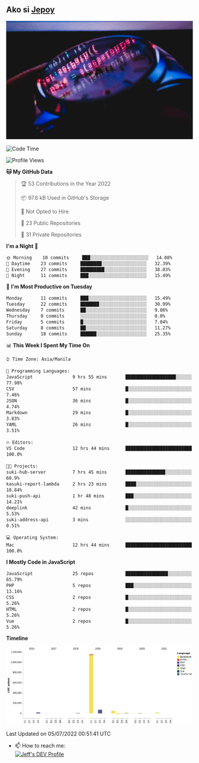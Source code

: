 ## Ako si [Jepoy](https://github.com/je-poy)
![je-poy-cover-img](imgs/cover.jpeg)

<!--START_SECTION:waka-->
![Code Time](http://img.shields.io/badge/Code%20Time-0%20secs-blue)

![Profile Views](http://img.shields.io/badge/Profile%20Views-0-blue)

**🐱 My GitHub Data** 

> 🏆 53 Contributions in the Year 2022
 > 
> 📦 97.6 kB Used in GitHub's Storage 
 > 
> 🚫 Not Opted to Hire
 > 
> 📜 23 Public Repositories 
 > 
> 🔑 31 Private Repositories  
 > 
**I'm a Night 🦉** 

```text
🌞 Morning    10 commits     ███░░░░░░░░░░░░░░░░░░░░░░   14.08% 
🌆 Daytime    23 commits     ████████░░░░░░░░░░░░░░░░░   32.39% 
🌃 Evening    27 commits     █████████░░░░░░░░░░░░░░░░   38.03% 
🌙 Night      11 commits     ███░░░░░░░░░░░░░░░░░░░░░░   15.49%

```
📅 **I'm Most Productive on Tuesday** 

```text
Monday       11 commits     ███░░░░░░░░░░░░░░░░░░░░░░   15.49% 
Tuesday      22 commits     ███████░░░░░░░░░░░░░░░░░░   30.99% 
Wednesday    7 commits      ██░░░░░░░░░░░░░░░░░░░░░░░   9.86% 
Thursday     0 commits      ░░░░░░░░░░░░░░░░░░░░░░░░░   0.0% 
Friday       5 commits      █░░░░░░░░░░░░░░░░░░░░░░░░   7.04% 
Saturday     8 commits      ██░░░░░░░░░░░░░░░░░░░░░░░   11.27% 
Sunday       18 commits     ██████░░░░░░░░░░░░░░░░░░░   25.35%

```


📊 **This Week I Spent My Time On** 

```text
⌚︎ Time Zone: Asia/Manila

💬 Programming Languages: 
JavaScript               9 hrs 55 mins       ███████████████████░░░░░░   77.98% 
CSV                      57 mins             █░░░░░░░░░░░░░░░░░░░░░░░░   7.46% 
JSON                     36 mins             █░░░░░░░░░░░░░░░░░░░░░░░░   4.74% 
Markdown                 29 mins             █░░░░░░░░░░░░░░░░░░░░░░░░   3.83% 
YAML                     26 mins             █░░░░░░░░░░░░░░░░░░░░░░░░   3.51%

🔥 Editors: 
VS Code                  12 hrs 44 mins      █████████████████████████   100.0%

🐱‍💻 Projects: 
suki-hub-server          7 hrs 45 mins       ███████████████░░░░░░░░░░   60.9% 
kasuki-report-lambda     2 hrs 23 mins       ████░░░░░░░░░░░░░░░░░░░░░   18.84% 
suki-push-api            1 hr 48 mins        ███░░░░░░░░░░░░░░░░░░░░░░   14.21% 
deeplink                 42 mins             █░░░░░░░░░░░░░░░░░░░░░░░░   5.53% 
suki-address-api         3 mins              ░░░░░░░░░░░░░░░░░░░░░░░░░   0.51%

💻 Operating System: 
Mac                      12 hrs 44 mins      █████████████████████████   100.0%

```

**I Mostly Code in JavaScript** 

```text
JavaScript               25 repos            ████████████████░░░░░░░░░   65.79% 
PHP                      5 repos             ███░░░░░░░░░░░░░░░░░░░░░░   13.16% 
CSS                      2 repos             █░░░░░░░░░░░░░░░░░░░░░░░░   5.26% 
HTML                     2 repos             █░░░░░░░░░░░░░░░░░░░░░░░░   5.26% 
Vue                      2 repos             █░░░░░░░░░░░░░░░░░░░░░░░░   5.26%

```


**Timeline**

![Chart not found](https://raw.githubusercontent.com/je-poy/je-poy/main/charts/bar_graph.png) 


 Last Updated on 05/07/2022 00:51:41 UTC
<!--END_SECTION:waka-->

- 📫 How to reach me: <br />
[<img src="https://d2fltix0v2e0sb.cloudfront.net/dev-badge.svg" width="50" alt="Jeff's DEV Profile" />](https://dev.to/jepoy)
<!--
**je-poy/je-poy** is a ✨ _special_ ✨ repository because its `README.md` (this file) appears on your GitHub profile.

Here are some ideas to get you started:

- 🔭 I’m currently working on ...
- 🌱 I’m currently learning ...
- 👯 I’m looking to collaborate on ...
- 🤔 I’m looking for help with ...
- 💬 Ask me about ...

- 😄 Pronouns: ...
- ⚡ Fun fact: ...
-->
